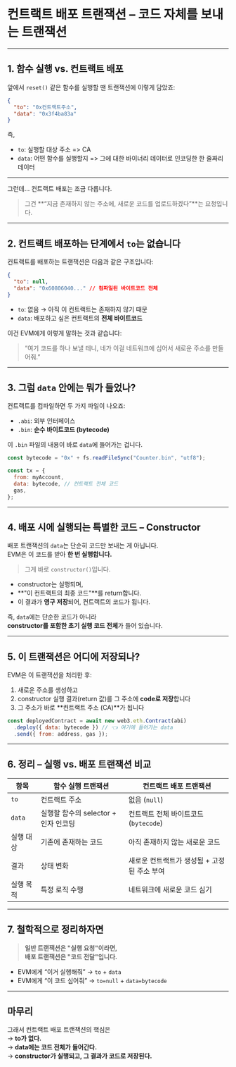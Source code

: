 # 컨트랙트 배포 트랜잭션 – 코드 자체를 보내는 트랜잭션

---

## 1. 함수 실행 vs. 컨트랙트 배포

앞에서 `reset()` 같은 함수를 실행할 땐 트랜잭션에 이렇게 담았죠:

```json
{
  "to": "0x컨트랙트주소",
  "data": "0x3f4ba83a"
}
```

즉,

- `to`: 실행할 대상 주소 => CA
- `data`: 어떤 함수를 실행할지 => 그에 대한 바이너리 데이터로 인코딩한 한 줄짜리 데이터

---

그런데… 컨트랙트 배포는 조금 다릅니다.

> 그건 **“지금 존재하지 않는 주소에, 새로운 코드를 업로드하겠다”**는 요청입니다.

---

## 2. 컨트랙트 배포하는 단계에서 `to`는 없습니다

컨트랙트를 배포하는 트랜잭션은 다음과 같은 구조입니다:

```json
{
  "to": null,
  "data": "0x60806040..." // 컴파일된 바이트코드 전체
}
```

- `to`: 없음 → 아직 이 컨트랙트는 존재하지 않기 때문
- `data`: 배포하고 싶은 컨트랙트의 **전체 바이트코드**

이건 EVM에게 이렇게 말하는 것과 같습니다:

> “여기 코드를 하나 보낼 테니, 네가 이걸 네트워크에 심어서 새로운 주소를 만들어줘.”

---

## 3. 그럼 `data` 안에는 뭐가 들었나?

컨트랙트를 컴파일하면 두 가지 파일이 나오죠:

- `.abi`: 외부 인터페이스
- `.bin`: **순수 바이트코드 (bytecode)**

이 `.bin` 파일의 내용이 바로 `data`에 들어가는 겁니다.

```js
const bytecode = "0x" + fs.readFileSync("Counter.bin", "utf8");

const tx = {
  from: myAccount,
  data: bytecode, // 컨트랙트 전체 코드
  gas,
};
```

---

## 4. 배포 시에 실행되는 특별한 코드 – Constructor

배포 트랜잭션의 `data`는 단순히 코드만 보내는 게 아닙니다.  
EVM은 이 코드를 받아 **한 번 실행합니다.**

> 그게 바로 `constructor()`입니다.

- constructor는 실행되며,
- **"이 컨트랙트의 최종 코드"**를 return합니다.
- 이 결과가 **영구 저장**되어, 컨트랙트의 코드가 됩니다.

즉, `data`에는 단순한 코드가 아니라  
**constructor를 포함한 초기 실행 코드 전체**가 들어 있습니다.

---

## 5. 이 트랜잭션은 어디에 저장되나?

EVM은 이 트랜잭션을 처리한 후:

1. 새로운 주소를 생성하고
2. constructor 실행 결과(return 값)를 그 주소에 **code로 저장**합니다
3. 그 주소가 바로 **컨트랙트 주소 (CA)**가 됩니다

```js
const deployedContract = await new web3.eth.Contract(abi)
  .deploy({ data: bytecode }) // 👈 여기에 들어가는 data
  .send({ from: address, gas });
```

---

## 6. 정리 – 실행 vs. 배포 트랜잭션 비교

| 항목      | 함수 실행 트랜잭션                   | 컨트랙트 배포 트랜잭션                      |
| --------- | ------------------------------------ | ------------------------------------------- |
| `to`      | 컨트랙트 주소                        | 없음 (`null`)                               |
| `data`    | 실행할 함수의 selector + 인자 인코딩 | 컨트랙트 전체 바이트코드 (`bytecode`)       |
| 실행 대상 | 기존에 존재하는 코드                 | 아직 존재하지 않는 새로운 코드              |
| 결과      | 상태 변화                            | 새로운 컨트랙트가 생성됨 + 고정된 주소 부여 |
| 실행 목적 | 특정 로직 수행                       | 네트워크에 새로운 코드 심기                 |

---

## 7. 철학적으로 정리하자면

> **일반 트랜잭션은 "실행 요청"이라면,  
> 배포 트랜잭션은 "코드 전달"입니다.**

- EVM에게 “이거 실행해줘” → `to` + `data`
- EVM에게 “이 코드 심어줘” → `to=null` + `data=bytecode`

---

## 마무리

그래서 컨트랙트 배포 트랜잭션의 핵심은  
→ **to가 없다.**  
→ **data에는 코드 전체가 들어간다.**  
→ **constructor가 실행되고, 그 결과가 코드로 저장된다.**
